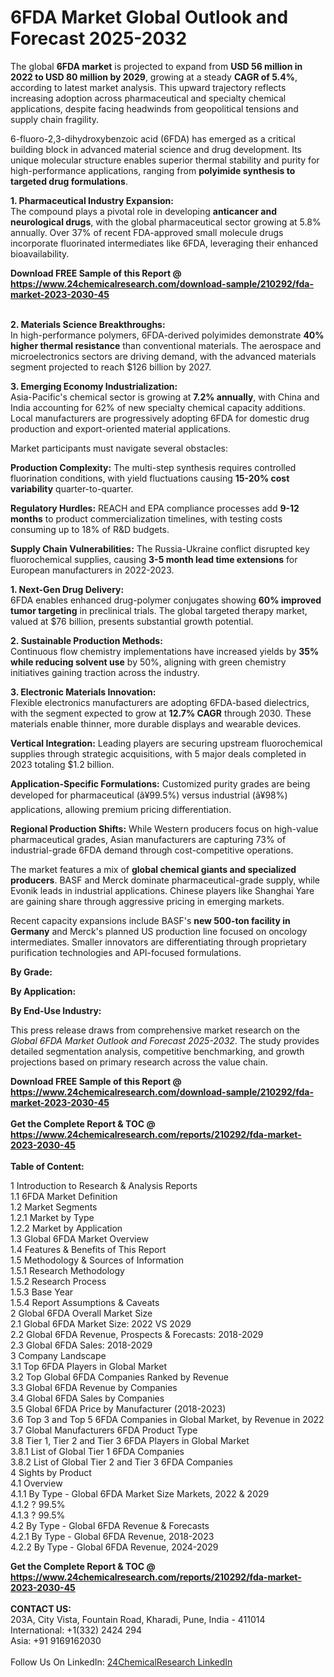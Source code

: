 <h1>6FDA Market Global Outlook and Forecast 2025-2032</h1><p>The global <strong>6FDA market</strong> is projected to expand from <strong>USD 56 million in 2022 to USD 80 million by 2029</strong>, growing at a steady <strong>CAGR of 5.4%</strong>, according to latest market analysis. This upward trajectory reflects increasing adoption across pharmaceutical and specialty chemical applications, despite facing headwinds from geopolitical tensions and supply chain fragility.</p><p>6-fluoro-2,3-dihydroxybenzoic acid (6FDA) has emerged as a critical building block in advanced material science and drug development. Its unique molecular structure enables superior thermal stability and purity for high-performance applications, ranging from <strong>polyimide synthesis to targeted drug formulations</strong>.</p><p><strong>1. Pharmaceutical Industry Expansion:</strong><br>
The compound plays a pivotal role in developing <strong>anticancer and neurological drugs</strong>, with the global pharmaceutical sector growing at 5.8% annually. Over 37% of recent FDA-approved small molecule drugs incorporate fluorinated intermediates like 6FDA, leveraging their enhanced bioavailability.</p><div><b>Download FREE Sample of this Report @ 
            <a href="https://www.24chemicalresearch.com/download-sample/210292/fda-market-2023-2030-45">
            https://www.24chemicalresearch.com/download-sample/210292/fda-market-2023-2030-45</a></b></div><br><p><strong>2. Materials Science Breakthroughs:</strong><br>
In high-performance polymers, 6FDA-derived polyimides demonstrate <strong>40% higher thermal resistance</strong> than conventional materials. The aerospace and microelectronics sectors are driving demand, with the advanced materials segment projected to reach $126 billion by 2027.</p><p><strong>3. Emerging Economy Industrialization:</strong><br>
Asia-Pacific's chemical sector is growing at <strong>7.2% annually</strong>, with China and India accounting for 62% of new specialty chemical capacity additions. Local manufacturers are progressively adopting 6FDA for domestic drug production and export-oriented material applications.</p><p>Market participants must navigate several obstacles:</p><p><strong>Production Complexity:</strong> The multi-step synthesis requires controlled fluorination conditions, with yield fluctuations causing <strong>15-20% cost variability</strong> quarter-to-quarter.</p><p><strong>Regulatory Hurdles:</strong> REACH and EPA compliance processes add <strong>9-12 months</strong> to product commercialization timelines, with testing costs consuming up to 18% of R&amp;D budgets.</p><p><strong>Supply Chain Vulnerabilities:</strong> The Russia-Ukraine conflict disrupted key fluorochemical supplies, causing <strong>3-5 month lead time extensions</strong> for European manufacturers in 2022-2023.</p><p><strong>1. Next-Gen Drug Delivery:</strong><br>
6FDA enables enhanced drug-polymer conjugates showing <strong>60% improved tumor targeting</strong> in preclinical trials. The global targeted therapy market, valued at $76 billion, presents substantial growth potential.</p><p><strong>2. Sustainable Production Methods:</strong><br>
Continuous flow chemistry implementations have increased yields by <strong>35% while reducing solvent use</strong> by 50%, aligning with green chemistry initiatives gaining traction across the industry.</p><p><strong>3. Electronic Materials Innovation:</strong><br>
Flexible electronics manufacturers are adopting 6FDA-based dielectrics, with the segment expected to grow at <strong>12.7% CAGR</strong> through 2030. These materials enable thinner, more durable displays and wearable devices.</p><p><strong>Vertical Integration:</strong> Leading players are securing upstream fluorochemical supplies through strategic acquisitions, with 5 major deals completed in 2023 totaling $1.2 billion.</p><p><strong>Application-Specific Formulations:</strong> Customized purity grades are being developed for pharmaceutical (â¥99.5%) versus industrial (â¥98%) applications, allowing premium pricing differentiation.</p><p><strong>Regional Production Shifts:</strong> While Western producers focus on high-value pharmaceutical grades, Asian manufacturers are capturing 73% of industrial-grade 6FDA demand through cost-competitive operations.</p><p>The market features a mix of <strong>global chemical giants and specialized producers</strong>. BASF and Merck dominate pharmaceutical-grade supply, while Evonik leads in industrial applications. Chinese players like Shanghai Yare are gaining share through aggressive pricing in emerging markets.</p><p>Recent capacity expansions include BASF's <strong>new 500-ton facility in Germany</strong> and Merck's planned US production line focused on oncology intermediates. Smaller innovators are differentiating through proprietary purification technologies and API-focused formulations.</p><p><strong>By Grade:</strong></p><p><strong>By Application:</strong></p><p><strong>By End-Use Industry:</strong></p><p>This press release draws from comprehensive market research on the <em>Global 6FDA Market Outlook and Forecast 2025-2032</em>. The study provides detailed segmentation analysis, competitive benchmarking, and growth projections based on primary research across the value chain.</p><div><b>Download FREE Sample of this Report @ 
            <a href="https://www.24chemicalresearch.com/download-sample/210292/fda-market-2023-2030-45">
            https://www.24chemicalresearch.com/download-sample/210292/fda-market-2023-2030-45</a></b></div><br><div><b>Get the Complete Report & TOC @ 
            <a href="https://www.24chemicalresearch.com/reports/210292/fda-market-2023-2030-45">
            https://www.24chemicalresearch.com/reports/210292/fda-market-2023-2030-45</a></b></div><br>
            <b>Table of Content:</b><p>1 Introduction to Research & Analysis Reports<br />
    1.1 6FDA Market Definition<br />
    1.2 Market Segments<br />
        1.2.1 Market by Type<br />
        1.2.2 Market by Application<br />
    1.3 Global 6FDA Market Overview<br />
    1.4 Features & Benefits of This Report<br />
    1.5 Methodology & Sources of Information<br />
        1.5.1 Research Methodology<br />
        1.5.2 Research Process<br />
        1.5.3 Base Year<br />
        1.5.4 Report Assumptions & Caveats<br />
2 Global 6FDA Overall Market Size<br />
    2.1 Global 6FDA Market Size: 2022 VS 2029<br />
    2.2 Global 6FDA Revenue, Prospects & Forecasts: 2018-2029<br />
    2.3 Global 6FDA Sales: 2018-2029<br />
3 Company Landscape<br />
    3.1 Top 6FDA Players in Global Market<br />
    3.2 Top Global 6FDA Companies Ranked by Revenue<br />
    3.3 Global 6FDA Revenue by Companies<br />
    3.4 Global 6FDA Sales by Companies<br />
    3.5 Global 6FDA Price by Manufacturer (2018-2023)<br />
    3.6 Top 3 and Top 5 6FDA Companies in Global Market, by Revenue in 2022<br />
    3.7 Global Manufacturers 6FDA Product Type<br />
    3.8 Tier 1, Tier 2 and Tier 3 6FDA Players in Global Market<br />
        3.8.1 List of Global Tier 1 6FDA Companies<br />
        3.8.2 List of Global Tier 2 and Tier 3 6FDA Companies<br />
4 Sights by Product<br />
    4.1 Overview<br />
        4.1.1 By Type - Global 6FDA Market Size Markets, 2022 & 2029<br />
        4.1.2 ? 99.5%<br />
        4.1.3 ? 99.5%<br />
    4.2 By Type - Global 6FDA Revenue & Forecasts<br />
        4.2.1 By Type - Global 6FDA Revenue, 2018-2023<br />
        4.2.2 By Type - Global 6FDA Revenue, 2024-2029<br />
     </p><div><b>Get the Complete Report & TOC @ 
            <a href="https://www.24chemicalresearch.com/reports/210292/fda-market-2023-2030-45">
            https://www.24chemicalresearch.com/reports/210292/fda-market-2023-2030-45</a></b></div><br><b>CONTACT US:</b><br>
            203A, City Vista, Fountain Road, Kharadi, Pune, India - 411014<br>
            International: +1(332) 2424 294<br>
            Asia: +91 9169162030 <br><br>
            Follow Us On LinkedIn: <a href="https://www.linkedin.com/company/24chemicalresearch/">24ChemicalResearch LinkedIn</a>